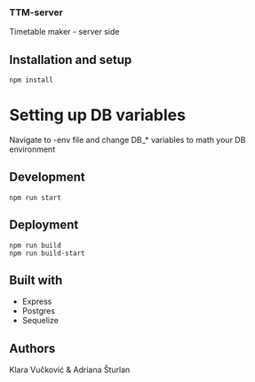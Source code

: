 ### TTM-server
Timetable maker - server side

## Installation and setup
`npm install`

# Setting up DB variables
Navigate to -env file and change DB_* variables to math your DB environment

## Development
```
npm run start
```

## Deployment
```
npm run build
npm run build-start
```

## Built with
- Express
- Postgres
- Sequelize

## Authors
Klara Vučković & Adriana Šturlan
